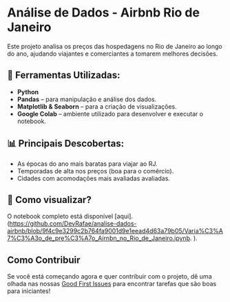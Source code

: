 # Análise de Dados - Airbnb Rio de Janeiro

Este projeto analisa os preços das hospedagens no Rio de Janeiro ao longo do ano, ajudando viajantes e comerciantes a tomarem melhores decisões.

## 🔹 Ferramentas Utilizadas:
- **Python**
- **Pandas** – para manipulação e análise dos dados.
- **Matplotlib & Seaborn** – para a criação de visualizações.
- **Google Colab** – ambiente utilizado para desenvolver e executar o notebook.

## 📊 Principais Descobertas:
- As épocas do ano mais baratas para viajar ao RJ.
- Temporadas de alta nos preços (boa para o comércio).
- Cidades com acomodações mais avaliadas avaliadas.

## 📂 Como visualizar?
O notebook completo está disponível [aqui].(https://github.com/DevRafae/analise-dados-airbnb/blob/9f4c9e3299c2b764fa9001d9e1eead4d63a79b05/Varia%C3%A7%C3%A3o_de_pre%C3%A7o_Airnbn_no_Rio_de_Janeiro.ipynb.
).

## Como Contribuir

Se você está começando agora e quer contribuir com o projeto, dê uma olhada nas nossas [Good First Issues](https://github.com/DevRafae/analise-dados-airbnb/issues?q=is%3Aissue+is%3Aopen+label%3A%22good+first+issue%22) para encontrar tarefas que são boas para iniciantes!
